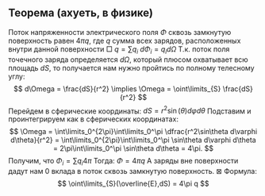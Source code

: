 ## Теорема (ахуеть, в физике)
Поток напряженности электрического поля $\Phi$ сквозь замкнутую поверхность равен $4\pi q$, где $q$  сумма всех зарядов, расположенных внутри данной поверхности
$\Box$
$q = \sum q_{i}$
$d\Phi_{i} = q_{i}d\Omega$
Т.к. поток поля точечного заряда определяется $d\Omega$, который плюсом охватывает всю площадь $dS$, то получается нам нужно пройтись по полному телесному углу:
$$
d\Omega  = \frac{dS}{r^2} \implies \Omega = \oint\limits_{S} \frac{dS}{r^2}
$$
Перейдем в сферические координаты:
$dS = r^2\sin{(\theta)d\varphi d\theta}$
Подставим и проинтегрируем как в сферических координатах:
$$
\Omega = \int\limits_0^{2\pi}\int\limits_0^\pi \dfrac{r^2\sin\theta d\varphi d\theta}{r^2} = \int\limits_0^{2\pi}\int\limits_0^\pi \sin\theta d\varphi d\theta = 2\pi\int\limits_0^\pi \sin\theta d\theta = 4\pi.
$$
Получим, что $\Phi_i = \sum q_{i}4\pi$
Тогда:  $\Phi = 4\pi q$
А заряды вне поверхности дадут нам 0 вклада в поток сквозь замкнутую поверхность.
$\boxtimes$
Формула:
$$
\oint\limits_{S}(\overline{E},dS) = 4\pi q
$$
